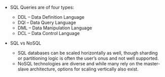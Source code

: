 - SQL Queries are of four types:

    - DDL – Data Definition Language
    - DQl – Data Query Language
    - DML – Data Manipulation Language
    - DCL – Data Control Language

- SQL vs NoSQL
    - SQL databases can be scaled horizontally as well, though sharding or partitioning logic is often the user’s onus and not well supported.
    - NoSQL technologies are diverse and while many rely on the master-slave architecture, options for scaling vertically also exist.
